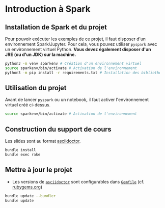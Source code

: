 # Introduction à Spark

## Installation de Spark et du projet
Pour pouvoir exécuter les exemples de ce projet, il faut disposer d'un environnement Spark/Jupyter.
Pour cela, vous pouvez utiliser `pyspark` avec un environnement virtuel Python.
**Vous devez également disposer d'un JRE (ou d'un JDK) sur la machine.**

```bash
python3 -m venv sparkenv # Création d'un environnement virtuel
source sparkenv/bin/activate # Activation de l'environnement
python3 -m pip install -r requirements.txt # Installation des bibliothèques (pyspark, ...)
```

## Utilisation du projet
Avant de lancer `pyspark` ou un notebook, il faut activer l'environnement virtuel créé ci-dessus.

```bash
source sparkenv/bin/activate # Activation de l'environnement
```

## Construction du support de cours
Les slides sont au format [asciidoctor](http://asciidoctor.org/).

```bash
bundle install
bundle exec rake
```

## Mettre à jour le projet
* Les versions de [`asciidoctor`](https://asciidoctor.org/) sont configurables dans [`Gemfile`](./Gemfile) (cf. [rubygems.org](https://rubygems.org/?locale=fr))

```bash
bundle update --bundler
bundle update
```

